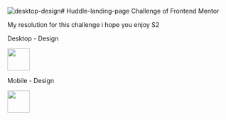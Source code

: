 ![desktop-design](https://github.com/Luiz-FelipeC/Huddle-landing-page/assets/36278224/e8adcd21-9acc-43c0-a9dc-839ab37e56ce)# Huddle-landing-page
Challenge of Frontend Mentor


My resolution for this challenge i hope you enjoy S2


Desktop - Design


 <img src="desktop-design.jpg" width="50" /> 

Mobile - Design

 <img src="mobile-design.jpg" width="50" /> 

